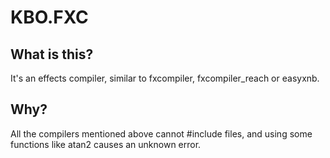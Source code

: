 # KBO.FXC

## What is this? 

It's an effects compiler, similar to fxcompiler, fxcompiler_reach or easyxnb.

## Why?
All the compilers mentioned above cannot #include files, and using some functions like atan2 causes an unknown error.


